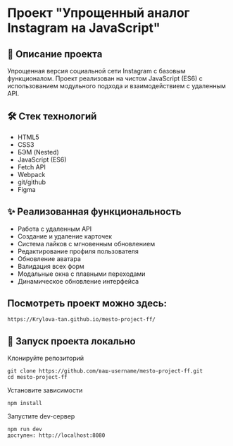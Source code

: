 # Проект "Упрощенный аналог Instagram на JavaScript"

## 📌 Описание проекта

Упрощенная версия социальной сети Instagram с базовым функционалом. Проект реализован на чистом JavaScript (ES6) с использованием модульного подхода и взаимодействием с удаленным API.

## 🛠 Стек технологий

- HTML5
- CSS3
- БЭМ (Nested)
- JavaScript (ES6)
- Fetch API
- Webpack
- git/github
- Figma

## ✨ Реализованная функциональность

- Работа с удаленным API
- Создание и удаление карточек
- Система лайков с мгновенным обновлением
- Редактирование профиля пользователя
- Обновление аватара
- Валидация всех форм
- Модальные окна с плавными переходами
- Динамическое обновление интерфейса

## Посмотреть проект можно здесь:

```
https://Krylova-tan.github.io/mesto-project-ff/
```

## 🚀 Запуск проекта локально

Клонируйте репозиторий

```
git clone https://github.com/ваш-username/mesto-project-ff.git
cd mesto-project-ff
```

Установите зависимости

```
npm install
```

Запустите dev-сервер

```
npm run dev
доступен: http://localhost:8080
```
